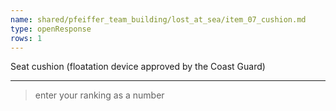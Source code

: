 ```yaml
---
name: shared/pfeiffer_team_building/lost_at_sea/item_07_cushion.md
type: openResponse
rows: 1
---
```


Seat cushion (floatation device approved by the Coast Guard)

---

> enter your ranking as a number
